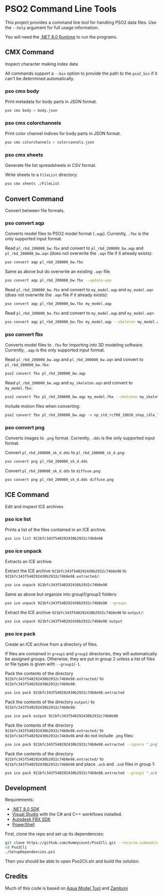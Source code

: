 # PSO2 Command Line Tools

This project provides a command line tool for handling PSO2 data files. Use the `--help` argument for full usage information.

You will need the [.NET 8.0 Runtime](https://dotnet.microsoft.com/en-us/download/visual-studio-sdks) to run the programs.

## CMX Command

Inspect character making index data

All commands support a `--bin` option to provide the path to the `pso2_bin` if it can't be determined automatically.

### pso cmx body

Print metadata for body parts in JSON format.

```sh
pso cmx body > body.json
```

### pso cmx colorchannels

Print color channel indices for body parts in JSON format.

```sh
pso cmx colorchannels > colorcannels.json
```

### pso cmx sheets

Generate file list spreadsheets in CSV format.

Write sheets to a `FileList` directory:
```sh
pso cmx sheets ./FileList
```

## Convert Command

Convert between file formats.

### pso convert aqp

Converts model files to PSO2 model format (`.aqp`). Currently, `.fbx` is the only supported input format.

Read `pl_rbd_200000_bw.fbx` and convert to `pl_rbd_200000_bw.aqp` and `pl_rbd_200000_bw.aqn` (does not overwrite the `.aqn` file if it already exists):
```sh
pso convert aqp pl_rbd_200000_bw.fbx
```

Same as above but do overwrite an existing `.aqn` file.
```sh
pso convert aqp pl_rbd_200000_bw.fbx --update-aqn
```

Read `pl_rbd_200000_bw.fbx` and convert to `my_model.aqp` and `my_model.aqn` (does not overwrite the `.aqn` file if it already exists):
```sh
pso convert aqp pl_rbd_200000_bw.fbx my_model.aqp
```

Read `pl_rbd_200000_bw.fbx` and convert to `my_model.aqp` and `my_model.aqn`:
```sh
pso convert aqp pl_rbd_200000_bw.fbx my_model.aqp --skeleton my_model.aqn
```

### pso convert fbx

Converts model files to `.fbx` for importing into 3D modeling software. Currently, `.aqp` is the only supported input format.

Read `pl_rbd_200000_bw.aqp` and `pl_rbd_200000_bw.aqn` and convert to `pl_rbd_200000_bw.fbx`:
```sh
pso2 convert fbx pl_rbd_200000_bw.aqp
```

Read `pl_rbd_200000_bw.aqp` and `my_skeleton.aqn` and convert to `my_model.fbx`:
```sh
pso2 convert fbx pl_rbd_200000_bw.aqp my_model.fbx --skeleton my_skeleton.aqn
```

Include motion files when converting:
```sh
pso2 convert fbx pl_rbd_200000_bw.aqp -m np_std_rcf00_10010_shop_idle_lp.aqm -m np_std_rcf00_10011_shop_act_ed.aqm
```

### pso convert png

Converts images to `.png` format. Currently, `.dds` is the only supported input format.

Convert `pl_rbd_200000_sk_d.dds` to `pl_rbd_200000_sk_d.png`:
```sh
pso convert png pl_rbd_200000_sk_d.dds
```

Convert `pl_rbd_200000_sk_d.dds` to `diffuse.png`:
```sh
pso convert png pl_rbd_200000_sk_d.dds diffuse.png
```

## ICE Command

Edit and inspect ICE archives

### pso ice list

Prints a list of the files contained in an ICE archive.

```sh
pso ice list 921bfc343f540292430b2932c74b0e98
```

### pso ice unpack

Extracts an ICE archive.

Extract the ICE archive `921bfc343f540292430b2932c74b0e98` to `921bfc343f540292430b2932c74b0e98.extracted/`:
```sh
pso ice unpack 921bfc343f540292430b2932c74b0e98
```

Same as above but organize into group1/group2 folders:
```sh
pso ice unpack 921bfc343f540292430b2932c74b0e98 --groups
```

Extract the ICE archive `921bfc343f540292430b2932c74b0e98` to `output/`:
```sh
pso ice unpack 921bfc343f540292430b2932c74b0e98 output
```

### pso ice pack

Create an ICE archive from a directory of files.

If files are contained in `group1` and `group2` directories, they will automatically be assigned groups. Otherwise, they are put in group 2 unless a list of files or file types is given with `--group1`/`-1`.

Pack the contents of the directory `921bfc343f540292430b2932c74b0e98.extracted/` to `921bfc343f540292430b2932c74b0e98`:
```sh
pso ice pack 921bfc343f540292430b2932c74b0e98.extracted
```

Pack the contents of the directory `output/` to `921bfc343f540292430b2932c74b0e98`:
```sh
pso ice pack output 921bfc343f540292430b2932c74b0e98
```

Pack the contents of the directory `921bfc343f540292430b2932c74b0e98.extracted/` to `921bfc343f540292430b2932c74b0e98` and do not include `.png` files:
```sh
pso ice pack 921bfc343f540292430b2932c74b0e98.extracted --ignore ".png"
```

Pack the contents of the directory `921bfc343f540292430b2932c74b0e98.extracted/` to `921bfc343f540292430b2932c74b0e98` and place `.acb` and `.snd` files in group 1:
```sh
pso ice pack 921bfc343f540292430b2932c74b0e98.extracted --group1 ".acb,.snd"
```

## Development

Requirements:

- [.NET 8.0 SDK](https://dotnet.microsoft.com/en-us/download/visual-studio-sdks)
- [Visual Studio](https://visualstudio.microsoft.com/vs/community/) with the C# and C++ workflows installed.
- [Autodesk FBX SDK](https://www.autodesk.com/content/dam/autodesk/www/adn/fbx/2020-1/fbx20201_fbxsdk_vs2017_win.exe)
- [PowerShell](https://github.com/PowerShell/PowerShell/releases)

First, clone the repo and set up its dependencies:

```sh
git clone https://github.com/dummycount/Pso2Cli.git --recurse-submodules
cd Pso2Cli
./SetupDependencies.ps1
```

Then you should be able to open Pso2Cli.sln and build the solution.

## Credits

Much of this code is based on [Aqua Model Tool](https://github.com/Shadowth117/PSO2-Aqua-Library) and [Zamboni](https://github.com/Shadowth117/Zamboni)
